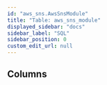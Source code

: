 ```yaml
---
id: "aws_sns.AwsSnsModule"
title: "Table: aws_sns_module"
displayed_sidebar: "docs"
sidebar_label: "SQL"
sidebar_position: 0
custom_edit_url: null
---
```


## Columns

